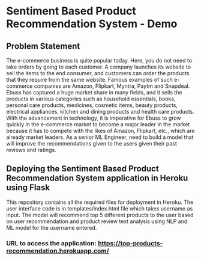 # Sentiment Based Product Recommendation System - Demo
## Problem Statement
The e-commerce business is quite popular today. Here, you do not need to take orders by going to each customer. A company launches its website to sell the items to the end consumer, and customers can order the products that they require from the same website. Famous examples of such e-commerce companies are Amazon, Flipkart, Myntra, Paytm and Snapdeal. Ebuss has captured a huge market share in many fields, and it sells the products in various categories such as household essentials, books, personal care products, medicines, cosmetic items, beauty products, electrical appliances, kitchen and dining products and health care products. With the advancement in technology, it is imperative for Ebuss to grow quickly in the e-commerce market to become a major leader in the market because it has to compete with the likes of Amazon, Flipkart, etc., which are already market leaders.
As a senior ML Engineer, need to build a model that will improve the recommendations given to the users given their past reviews and ratings.
## Deploying the Sentiment Based Product Recommendation System application in Heroku using Flask
This repository contains all the required files for deployment in Heroku.
The user interface code is in templates/index.html file which takes username as input.
The model will recommend top 5 different products to the user based on user recommendation and product review text analysis using NLP and ML model for the username entered.
### URL to access the application: https://top-products-recommendation.herokuapp.com/